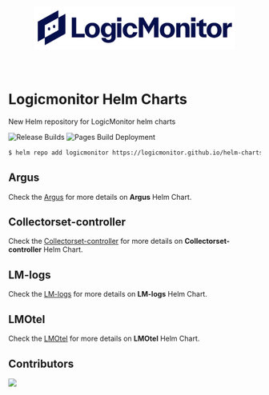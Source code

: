 <h1 align="center">
  <br>
  <a href="https://github.com/logicmonitor/helm-charts">
    <img src="https://github.com/logicmonitor/helm-charts/blob/master/lm_logo.png?raw=true" alt="helm-charts" width="400"></a>
  <br>
</h1>

<br>

# Logicmonitor Helm Charts
New Helm repository for LogicMonitor helm charts

![Release Builds](https://github.com/logicmonitor/helm-charts/actions/workflows/release.yml/badge.svg?branch=main) ![Pages Build Deployment](https://github.com/logicmonitor/helm-charts/actions/workflows/pages/pages-build-deployment/badge.svg)

```bash
$ helm repo add logicmonitor https://logicmonitor.github.io/helm-charts
```

## Argus
Check the [Argus](charts/argus/README.md) for more details on **Argus** Helm Chart.

## Collectorset-controller
Check the [Collectorset-controller](charts/collectorset-controller/README.md) for more details on **Collectorset-controller** Helm Chart.

## LM-logs
Check the [LM-logs](charts/lm-logs/README.md) for more details on **LM-logs** Helm Chart.

## LMOtel
Check the [LMOtel](charts/lmotel/README.md) for more details on **LMOtel** Helm Chart.

## Contributors

<a href="https://github.com/logicmonitor/helm-charts/graphs/contributors">
  <img src="https://contributors-img.firebaseapp.com/image?repo=logicmonitor/helm-charts" />
</a>
